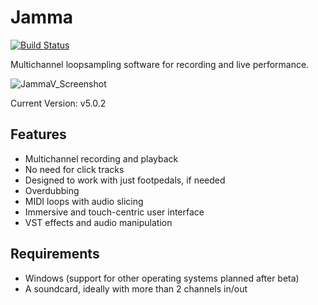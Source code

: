 # Jamma

[![Build Status](https://dev.azure.com/mattojones/mattojones/_apis/build/status/Jamma-x64-Release?branchName=master)](https://dev.azure.com/mattojones/mattojones/_build/latest?definitionId=1&branchName=master)

Multichannel loopsampling software for recording and live performance.

![JammaV_Screenshot](https://user-images.githubusercontent.com/24556021/69101042-76834100-0a56-11ea-9340-a9e192fb5430.gif)

Current Version: v5.0.2

## Features

* Multichannel recording and playback
* No need for click tracks
* Designed to work with just footpedals, if needed
* Overdubbing
* MIDI loops with audio slicing
* Immersive and touch-centric user interface
* VST effects and audio manipulation

## Requirements

* Windows (support for other operating systems planned after beta)
* A soundcard, ideally with more than 2 channels in/out
